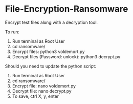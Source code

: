 # File-Encryption-Ransomware
Encrypt test files along with a decryption tool.


To run:

1. Run terminal as Root User
2. cd ransomware/
3. Encrypt files: python3 voldemort.py 
4. Decrypt files (Password: unlock): python3 decrypt.py


Should you need to update the python script:

1. Run terminal as Root User
2. cd ransomware/
3. Encrypt file: nano voldemort.py
4. Decrypt file: nano decrypt.py
5. To save, ctrl X, y, enter
